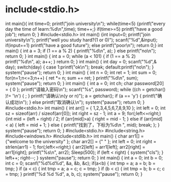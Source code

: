 # include<stdio.h>
int main(){
int time=0;
printf("join university\n");
while(time<5)
{printf("every day the time of learn:%d\n",time);
time++;}
if(time>=5)
printf("have a good job");
return 0;
}
#include<stdio.h>
int main()
{int input=0;
printf("join university\n");
printf("well you study hard?(1 or 0)");
scanf("%d",&input);
if(input==1)
printf("have a good future");
else printf("poor\n");
return 0;}
int main()
{
	int a = 3;
	if (1 == a % 2)
	{
		printf("%d\n", a);
	}
	else printf("no\n");
	return 0;
}
int main()
{
	int a = 0;
	while (a < 101)
	{
		if (1 == a % 2)
			printf("%d\n", a);
		a++;
	}
	return 0;
}
int main()
{
	int day = 0;
	scanf("%d",& day);
	switch(day)
	{
	case 1:printf("ok\n"); break;
	default:printf("no\n");
	}
	system("pause");
	return 0;
}
int main()
{
	int n = 0;
	int ret = 1;
	int sum = 0;
	for(n=1;n<=3;n++)
	{   ret *= n;
		sum += ret;
	}
	printf("%d\n", sum);
    system("pause");
	return 0;
}
int main()
{
	int a = 0;
	int ch;
	char password[20] = { 0 };
	printf("请输入密码\n");
	scanf("%s", password);
    while ((ch = getchar() )!= '\n')
	{
		;
	}
	printf("请确认\n(y or n)");
	a = getchar();
		if (a == 'y')
		{
			printf("确认成功\n");
		}
	else
		printf("取消确认\n");
	system("pause");
		return 0;
}
#include<stdio.h>
int main()
{   int arr[] = { 1,2,3,4,5,6,7,8,9,10 };
	int left = 0;
	int sz = sizeof(arr) / sizeof(arr[0]);
	int right = sz - 1;
	int a = 9;
	for(;left<=right;)
	{int mid = (left + right) / 2;
		if (arr[mid]>a)
		{
			right = mid - 1;
		}
		else if (arr[mid] < a)
		{
			left = mid + 1;
		}
		else
		{
			printf("找到了，下标为%d\n ", mid);
			break;
		};
	}
	system("pause");
		return 0;
}
#include<stdio.h>
#include<string.h>
#include<windows.h>
#include<stdlib.h>
int main()
{   char arr1[] = {"welcome to the university" };
	char arr2[] = {"                         " };
	int left = 0;
	int right = strlen(arr1) - 1;
	for(;left<=right;)
	{
		arr2[left] = arr1[left];
		arr2[right] = arr1[right];
		printf("%s\n", arr2);
		Sleep(500);
		if (left < right) { system("cls"); }
		left++;
		right--;
	}
	system("pause");
		return 0;
}
int main()
{
    int a = 0;
    int b = 0;
    int c = 0;
    scanf("%d%d%d", &a, &b, &c);
   if(a<b)
   {
       int tmp = a;
        a = b;
       b = tmp;
   }
   if (a < c)
   {
       int tmp = a;
       a = c;
       c = tmp;
   }
   if (b < c)
   {
       int tmp = b;
       b = c;
       c = tmp;
   }
    printf("%d  %d  %d", a, b, c);
    system("pause");
    return 0;
}
